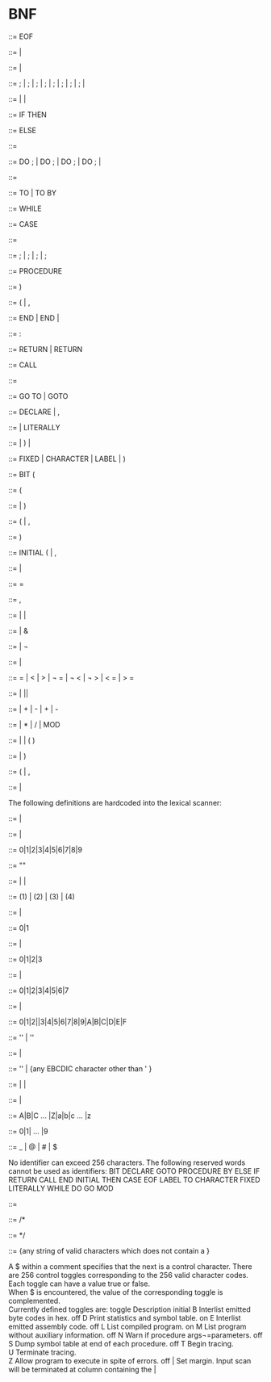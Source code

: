 # BNF 

<program>		::= <statement list> EOF

<statement list>	::= <statement>
			  | <statement list> <statement>

<statement>  		::= <basic statement>
			  | <if statement>

<basic statement>  	::= <assignment> ;
			  | <group> ;
			  | <procedure definition> ;
			  | <return statement> ;
			  | <call statement> ;
			  | <go to statement> ;
			  | <declaration statement> ;
                          | ;
			  | <label definition> <basic statement>

<if statement>       	::= <if clause> <statement> 
			  | <if clause> <true part> <statement>
			  | <label definition> <if statement>

<if clause>		::= IF <expression> THEN 

<true part>	        ::= <basic statement> ELSE

<group>                 ::= <group head> <ending>

<group head>            ::= DO ;
                          | DO <step definition> ;
                          | DO <while clause> ;
                          | DO <case selector> ;
                          | <group head> <statement>

<step definition>       ::= <variable> <replace> <expression> <iteration control>

<iteration control>     ::= TO <expression>
                          | TO <expression> BY <expression>

<while clause>	        ::= WHILE <expression>

<case selector>         ::= CASE <expression>

<procedure definition>  ::= <procedure head> <statement list> <ending>

<procedure head>        ::= <procedure name> ;
                          | <procedure name> <type> ;
                          | <procedure name> <parameter list> ;
                          | <procedure name> <parameter list> <type> ;

<procedure name>        ::=  <label definition> PROCEDURE

<parameter list>        ::= <parameter head> <identifier> )

<parameter head>        ::=  (
                          | <parameter head> <identifier> ,

<ending>                ::= END
                          | END <identifier>
                          | <label definition> <ending>

<label definition>      ::= <identifier> :

<return statement>      ::= RETURN
                          | RETURN <expression>

<call statement>        ::= CALL <variable>

<go to statement>       ::= <go to> <identifier>

<go to>                 ::= GO TO
                          | GOTO

<declaration statement> ::= DECLARE <declaration element>
		          | <declaration statement> , <declaration element>

<declaration element>   ::= <type declaration>
                          | <identifier> LITERALLY <string>

<type declaration>      ::= <identifier specification> <type>
                          | <bound head> <number> ) <type>
                          | <type declaration> <initial list>

<type>                  ::= FIXED
                          | CHARACTER
                          | LABEL
                          | <bit head> <number> )

<bit head>              ::= BIT (

<bound head>            ::= <identifier specification> (

<identifier specification> ::= <identifier>
                             | <identifier list> <identifier> )

<identifier list>          ::= (
                             | <identifier list> <identifier> ,
 
<initial list>             ::= <initial head> <constant> )

<initial head>             ::= INITIAL (
                             | <initial head> <constant> ,

<assignment>               ::= <variable> <replace> <expression>
                             | <left part> <assignment>

<replace>                  ::= =

<left part>                ::= <variable> ,

<expression>               ::= <logical factor>
                             | <expression> | <logical factor>

<logical factor>           ::= <logical secondary>
                             | <logical factor> & <logical secondary>

<logical secondary>        ::= <logical primary>
                             | ¬ <logical primary>

<logical primary>          ::= <string expression>
                             | <string expression> <relation> <string expression>

<relation>                 ::= =
                             | <
                             | >
                             | ¬ =
                             | ¬ <
                             | ¬ >
                             | < =
          		     | > =

<string expression>        ::= <arithmetic expression>
			     | <string expression> ||  <arithmetic expression>

<arithmetic expression>    ::= <term>
                             | <arithmetic expression> + <term>
                             | <arithmetic expression> - <term>
                             | + <term>
                             | - <term>

<term>                     ::= <primary>
                             | <primary> * <term>
                             | <primary> / <term>
                             | <primary> MOD <term>

<primary>         ::= <constant>
                    | <variable>
                    | ( <expression> )

<variable>        ::= <identifier>
                    | <subscript head> <expression> )

<subscript head>  ::= <identifier> (
                    | <subscript head> <expression> ,

<constant>        ::= <string>
                    | <number>


The following definitions are hardcoded into the lexical scanner:


<number>	  ::= <integer>
                    | <bit string>

<integer>         ::= <decimal digit>
                    | <integer> <decimal digit>

<decimal digit>   ::= 0|1|2|3|4|5|6|7|8|9

<bit string>      ::= "<bit list>"

<bit list>        ::= <hex integer>
		    | <bit group>
                    | <bit list> <bit group>

<bit group>       ::= (1)<binary integer>
                    | (2)<quartal integer>
                    | (3)<octal integer>
                    | (4)<hex integer>

<binary integer>  ::= <binary digit>
                    | <binary integer> <binary digit>

<binary digit>    ::= 0|1

<quartal integer> ::= <quartal digit>
                    | <quartal integer> <quartal digit>

<quartal digit>   ::= 0|1|2|3

<octal integer>   ::= <octal digit>
                    | <octal integer> <octal digit>

<octal digit>     ::= 0|1|2|3|4|5|6|7

<hex integer>     ::= <hex digit>
                    | <hex integer> <hex digit>

<hex digit>       ::= 0|1|2||3|4|5|6|7|8|9|A|B|C|D|E|F

<string>          ::= '<characters>'
                    | ''

<characters>      ::= <character>
                    | <characters> <character>

<character>       ::= ''
                    | {any EBCDIC character other than ' }

<identifier>      ::= <id character>
                    | <identifier> <id character>
                    | <identifier> <decimal digit>

<id character>    ::= <letter> | <break character>

<letter>          ::= A|B|C ... |Z|a|b|c ... |z

<decimal digit>   ::= 0|1| ... |9

<break character> ::= _ | @ | # | $

No identifier can exceed 256 characters.  The following reserved words cannot be
used as identifiers:
BIT	DECLARE 	GOTO	PROCEDURE
BY	ELSE	IF	RETURN
CALL	END	INITIAL	THEN
CASE	EOF	LABEL	TO
CHARACTER 	FIXED	LITERALLY 	WHILE
DO	GO	MOD


<comment>           ::= <opening bracket> <almost anything> <closing bracket>

<opening bracket>   ::= /*

<closing bracket>   ::= */

<almost anything>   ::= {any string of valid characters which does not contain a <closing bracket>}

A $ within a comment specifies that the next <character> is a control character.
There are 256 control toggles corresponding to the 256 valid character codes.  
Each toggle can have a value true or false.  
When $<character> is encountered, the value of the corresponding toggle is complemented.  
Currently defined toggles are:
toggle	Description	initial
B	Interlist emitted byte codes in hex.	off
D	Print statistics and symbol table.	on
E	Interlist emitted assembly code.	off
L	List compiled program.	on
M	List program without auxiliary information.	off
N	Warn if procedure args¬=parameters.	off
S	Dump symbol table at end of each procedure.	off
T	Begin tracing.	 
U	Terminate tracing.	 
Z	Allow program to execute in spite of errors.	off
|	Set margin. Input scan will be terminated at column containing the |	 


